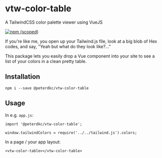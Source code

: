 # vtw-color-table

A TailwindCSS color palette viewer using VueJS

[![npm (scoped)](https://img.shields.io/npm/v/@peterdkc/vtw-color-table.svg)](https://github.com/PeterDKC/vtw-color-table)

If you're like me, you open up your Tailwind.js file, look at a big blob of Hex codes, and say, "Yeah but what do they look like?..."

This package lets you easily drop a Vue component into your site to see a list of your colors in a clean pretty table.

## Installation

`npm i --save @peterdkc/vtw-color-table`

## Usage

In e.g. `app.js`:

```
import '@peterdkc/vtw-color-table';

window.tailwindColors = require('../../tailwind.js').colors;
```
In a page / your app layout:

```
<vtw-color-table></vtw-color-table>
```
